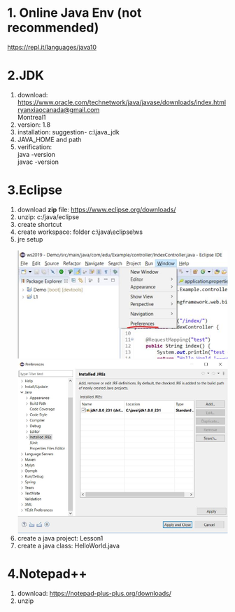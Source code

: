 # 1. Online Java Env (not recommended)
https://repl.it/languages/java10 <br>

# 2.JDK
1. download: https://www.oracle.com/technetwork/java/javase/downloads/index.html <br>
   ryanxiaocanada@gmail.com<br>
   Montreal1<br>
2. version: 1.8 <br>
3. installation: suggestion- c:\java_jdk <br>
4. JAVA_HOME and path<br>
5. verification:<br>
   java -version<br>
   javac -version<br>
   
# 3.Eclipse
1. download **zip** file: https://www.eclipse.org/downloads/ <br>
2. unzip:  c:/java/eclipse<br>
3. create shortcut<br>
4. create workspace:  folder c:\java\eclipse\ws<br>
5. jre setup<br><br>
![alt text](https://github.com/ryanxiaocanada/Java/blob/master/eclipse_preference.JPG "jre")<br>
![alt text](https://github.com/ryanxiaocanada/Java/blob/master/eclipse_jre.JPG "jre")<br>
6. create a java project: Lesson1<br>
7. create a java class: HelloWorld.java<br>

# 4.Notepad++
1. download: https://notepad-plus-plus.org/downloads/
2. unzip
